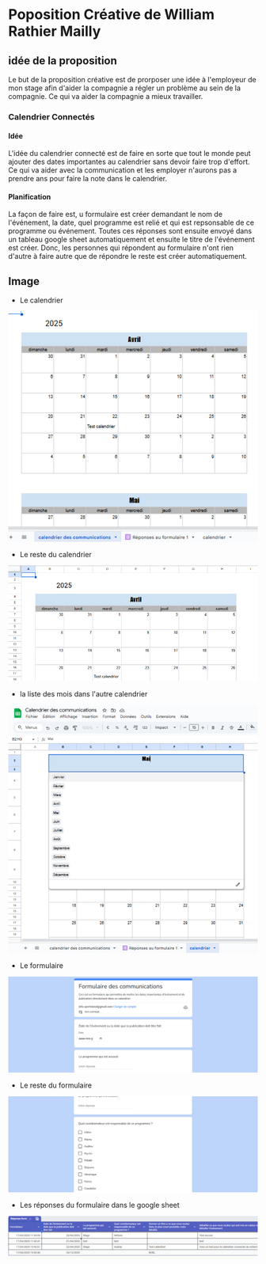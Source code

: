 # Poposition Créative de William Rathier Mailly
## idée de la proposition

Le but de la proposition créative est de prorposer une idée à l'employeur de mon stage afin d'aider la compagnie a régler un problème au sein de la compagnie. Ce qui va aider la compagnie a mieux travailler.

### Calendrier Connectés
#### Idée
L'idée du calendrier connecté est de faire en sorte que tout le monde peut ajouter des dates importantes au calendrier sans devoir faire trop d'effort. Ce qui va aider avec la communication et les employer n'aurons pas a prendre  ans pour faire la note dans le calendrier.

#### Planification
La façon de faire est, u formulaire est créer demandant le nom de l'événement, la date, quel programme est relié et qui est repsonsable de ce programme ou événement. Toutes ces réponses sont ensuite envoyé dans un tableau google sheet automatiquement et ensuite le titre de l'événement est créer. Donc, les personnes qui répondent au formulaire n'ont rien d'autre à faire autre que de répondre le reste est créer automatiquement.


## Image

- Le calendrier
  
![Le Calendrier](img_propostion_creative/calendrier_1.png)

- Le reste du calendrier
  
![Le reste du calendrier](img_propostion_creative/calendrier_2.png)

- la liste des mois dans l'autre calendrier
  
![Le calendrier avec sa liste de mois](img_propostion_creative/calendrier_liste.png)

- Le formulaire
  
![Le formulaire](img_propostion_creative/form.png)

- Le reste du formulaire
  
![Le reste du formulaire](img_propostion_creative/form_2.png)

- Les réponses du formulaire dans le google sheet
  
![Les réponses du formulaire](img_propostion_creative/reponses_form.png)

